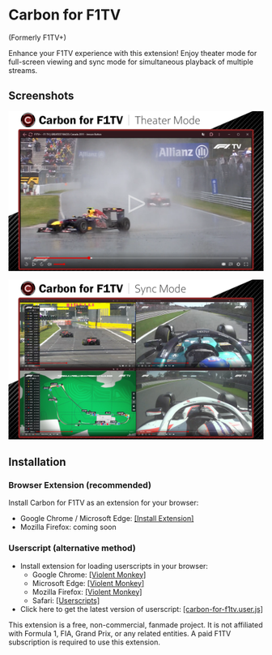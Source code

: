 # Carbon for F1TV
(Formerly F1TV+)

Enhance your F1TV experience with this extension! Enjoy theater mode for full-screen viewing and sync mode for simultaneous playback of multiple streams.

## Screenshots

![Theater Mode](description/screenshot_01.png)

![Sync Mode](description/screenshot_02.png)


## Installation

### Browser Extension (recommended)
Install Carbon for F1TV as an extension for your browser:
* Google Chrome / Microsoft Edge: [[Install Extension]](https://chromewebstore.google.com/detail/carbon-for-f1tv/kbnlmjibehhjlncfbolkigkiihhlfmbd)
* Mozilla Firefox: coming soon

### Userscript (alternative method)
* Install extension for loading userscripts in your browser:
  * Google Chrome: [[Violent Monkey]](https://chromewebstore.google.com/detail/violentmonkey/jinjaccalgkegednnccohejagnlnfdag)
  * Microsoft Edge: [[Violent Monkey]](https://microsoftedge.microsoft.com/addons/detail/violentmonkey/eeagobfjdenkkddmbclomhiblgggliao)
  * Mozilla Firefox: [[Violent Monkey]](https://addons.mozilla.org/firefox/addon/violentmonkey/)
  * Safari: [[Userscripts]](https://apps.apple.com/app/userscripts/id1463298887)
* Click here to get the latest version of userscript: [[carbon-for-f1tv.user.js]](https://github.com/Carbon-for-F1TV/Carbon-for-F1TV/raw/master/carbon-for-f1tv.user.js)




This extension is a free, non-commercial, fanmade project. It is not affiliated with Formula 1, FIA, Grand Prix, or any related entities. A paid F1TV subscription is required to use this extension.
